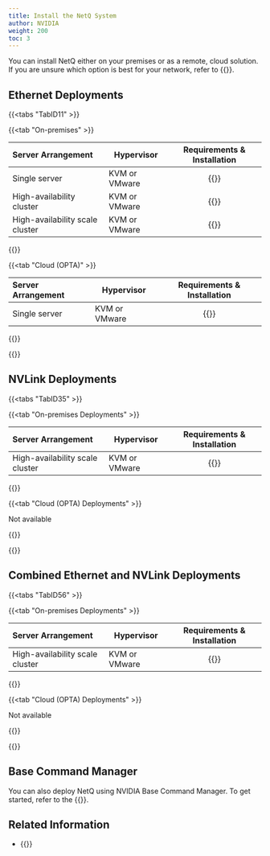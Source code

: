```yaml
---
title: Install the NetQ System
author: NVIDIA
weight: 200
toc: 3
---
```

You can install NetQ either on your premises or as a remote, cloud solution. If you are unsure which option is best for your network, refer to {{<link title="Before You Install" text="Before You Install">}}.


## Ethernet Deployments

{{<tabs "TabID11" >}}

{{<tab "On-premises" >}}

| Server Arrangement | Hypervisor | Requirements & Installation |
| :--- | --- | :---: |
| Single server | KVM or VMware | {{<link title="Set Up Your Virtual Machine for a Single On-premises Server" text="Start install">}} |
| High-availability cluster | KVM or VMware | {{<link title="Set Up Your Virtual Machine for an On-premises HA Server Cluster" text="Start install">}} |
| High-availability scale cluster | KVM or VMware | {{<link title="Set Up Your Virtual Machine for an On-premises HA Scale Cluster" text="Start install">}} |

{{</tab>}}

{{<tab "Cloud (OPTA)" >}}

| Server Arrangement | Hypervisor | Requirements & Installation |
| :--- | --- | :---: |
| Single server | KVM or VMware | {{<link title="Set Up Your Virtual Machine for a Single Cloud Server" text="Start install">}} |

{{</tab>}}

{{</tabs>}}

## NVLink Deployments

{{<tabs "TabID35" >}}

{{<tab "On-premises Deployments" >}}

| Server Arrangement | Hypervisor | Requirements & Installation |
| :--- | --- | :---: |
| High-availability scale cluster | KVM or VMware | {{<link title="Install NetQ NVLink" text="Start install">}} |

{{</tab>}}

{{<tab "Cloud (OPTA) Deployments" >}}

Not available

{{</tab>}}

{{</tabs>}}


## Combined Ethernet and NVLink Deployments

{{<tabs "TabID56" >}}

{{<tab "On-premises Deployments" >}}

| Server Arrangement | Hypervisor | Requirements & Installation |
| :--- | --- | :---: |
| High-availability scale cluster | KVM or VMware | {{<link title="Install NetQ NVLink" text="Start install">}} |

{{</tab>}}

{{<tab "Cloud (OPTA) Deployments" >}}

Not available

{{</tab>}}

{{</tabs>}}

## Base Command Manager

You can also deploy NetQ using NVIDIA Base Command Manager. To get started, refer to the {{<exlink url="https://docs.nvidia.com/base-command-manager/#product-manuals" text="Base Command Manager administrator and containerization manuals">}}.

## Related Information

- {{<link title="Troubleshoot NetQ/#troubleshoot-netq-installation-and-upgrade-issues" text="Troubleshoot NetQ Installation and Upgrade Issues">}}